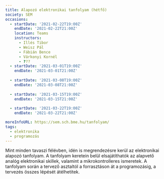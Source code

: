 ```yaml
---
title: Alapozó elektronikai tanfolyam (hétfő)
society: SEM
occasions:
  - startDate: '2021-02-22T19:00Z'
    endDate: '2021-02-22T21:00Z'
    location: Teams
    instructors:
      - Illés Tibor
      - Weisz Pál
      - Fábián Bence
      - Várkonyi Kornél
      - ???
  - startDate: '2021-03-01T19:00Z'
    endDate: '2021-03-01T21:00Z'
    
  - startDate: '2021-03-08T19:00Z'
    endDate: '2021-03-08T21:00Z'
    
  - startDate: '2021-03-15T19:00Z'
    endDate: '2021-03-15T21:00Z'
    
  - startDate: '2021-03-22T19:00Z'
    endDate: '2021-03-22T21:00Z'

moreInfoURL: https://sem.sch.bme.hu/tanfolyam/
tags:
  - elektronika
  - programozás
---
```


Mint minden tavaszi félévben, idén is megrendezésre kerül az elektronikai alapozó tanfolyam. A tanfolyam keretein belül elsajátíthatók az alapvető analóg elektronikai skillek, valamint a mikrokontrolleres ismeretek. A tanfolyam során a tervező asztaltól a forrasztáson át a programozásig, a tervezés összes lépését átélhetitek.
